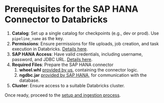 # Prerequisites for the SAP HANA Connector to Databricks

1. **Catalog**: Set up a single catalog for checkpoints (e.g., dev or prod). Use `pipeline_name` as the key.  
2. **Permissions**: Ensure permissions for file uploads, job creation, and task execution in Databricks. [Details here](https://docs.databricks.com/en/jobs/privileges.html).  
3. **SAP HANA Access**: Have valid credentials, including username, password, and JDBC URL. [Details here](https://help.sap.com/docs/SAP_HANA_PLATFORM?locale=en-US).  
4. **Required Files**: Prepare the SAP HANA connector 
   1. **wheel.whl** [provided by us](contacts.md), containing the connector logic.
   2. **ngdbc.jar** [provided by SAP HANA](https://support.sap.com/en/index.html), for communication with the database.
5. **Cluster**: Ensure access to a suitable Databricks cluster.  

Once ready, proceed to the [setup and ingestion process](configuration).


